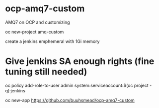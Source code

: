 # ocp-amq7-custom
AMQ7 on OCP and customizing

oc new-project amq-custom

create a jenkins emphemeral with 1Gi memory


# Give jenkins SA enough rights (fine tuning still needed)
oc policy add-role-to-user admin system:serviceaccount:$(oc project -q):jenkins



oc new-app https://github.com/buuhsmead/ocp-amq7-custom

